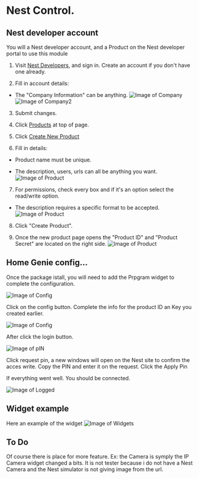 # Nest Control. 

## Nest developer account

You will a Nest developer account, and a Product on the Nest developer portal to use this module

1. Visit [Nest Developers](https://developers.nest.com/), and sign in. Create an account if you don't have one already.

2. Fill in account details:

  - The "Company Information" can be anything.
![Image of Company](https://github.com/saue0/homegenie-packages/raw/master/packages/Devices%20and%20Things/Nest/Nest%20Developers%20Company.png)
![Image of Company2](https://github.com/saue0/homegenie-packages/raw/master/packages/Devices%20and%20Things/Nest/Nest%20Developers%20Company2.png)
3. Submit changes.

4. Click [Products](https://developers.nest.com/products) at top of page.

5. Click [Create New Product](https://developers.nest.com/products/new)

6. Fill in details:

  - Product name must be unique.

  - The description, users, urls can all be anything you want.
![Image of Product](https://github.com/saue0/homegenie-packages/raw/master/packages/Devices%20and%20Things/Nest/Nest%20Developers%20-%20Product.png)

7. For permissions, check every box and if it's an option select the read/write option.

  - The description requires a specific format to be accepted.
![Image of Product](https://github.com/saue0/homegenie-packages/raw/master/packages/Devices%20and%20Things/Nest/Nest%20Developers%20-%20Permission.png)

8. Click "Create Product".

9. Once the new product page opens the "Product ID" and "Product Secret" are located on the right side. 
![Image of Product](https://github.com/saue0/homegenie-packages/raw/master/packages/Devices%20and%20Things/Nest/Nest%20Developers%20-%20Product%20Key.png)

## Home Genie config...
Once the package istall, you will need to add the Prpgram widget to complete the configuration.

![Image of Config](https://github.com/saue0/homegenie-packages/raw/master/packages/Devices%20and%20Things/Nest/Pgm%20Control%20Login.png)

Click on the config button. Complete the info for the product ID an Key you created earlier.

![Image of Config](https://github.com/saue0/homegenie-packages/raw/master/packages/Devices%20and%20Things/Nest/Pgm%20Config.png)

After click the login button.

![Image of pIN](https://github.com/saue0/homegenie-packages/raw/master/packages/Devices%20and%20Things/Nest/Pgm%20Pin.png)

Click request pin, a new windows will open on the Nest site to confirm the acces write.
Copy the PIN and enter it on the request. Click the Apply Pin

If everything went well. You should be connected.

![Image of Logged](https://github.com/saue0/homegenie-packages/raw/master/packages/Devices%20and%20Things/Nest/Pgm%20Control%20Logout.png)

## Widget example
Here an example of the widget
![Image of Widgets](https://github.com/saue0/homegenie-packages/raw/master/packages/Devices%20and%20Things/Nest/HomeGenie%20-%20Widgets%20example.png)

## To Do 
Of course there is place for more feature.
Ex: the Camera is symply the IP Camera widget changed a bits. It is not tester because i do not have a Nest Camera and the Nest simulator is not giving image from the url.
